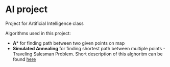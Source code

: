 # AI project
Project for Artificial Intelligence class


Algorithms used in this project:

- **A*** for finding path between two given points on map
- **Simulated Annealing** for finding shortest path between multiple points - Traveling Salesman Problem. Short description of this alghoritm can be found [here](https://docs.google.com/document/d/1sV9YvN7XzmcPCVruYW_NjdFqBlr5awEWu9EYQ2HTEXM/edit?usp=sharing) 
